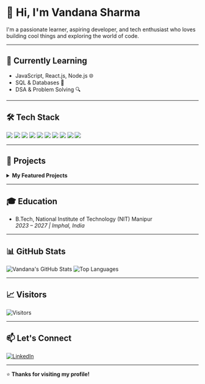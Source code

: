 # 👋 Hi, I'm Vandana Sharma

I'm a passionate learner, aspiring developer, and tech enthusiast who loves building cool things and exploring the world of code.

---

## 🌱 Currently Learning

- JavaScript, React.js, Node.js 🌐  
- SQL & Databases 💾  
- DSA & Problem Solving 🔍

---

## 🛠️ Tech Stack

<p>
  <img src="https://img.shields.io/badge/HTML5-E34F26?style=flat-square&logo=html5&logoColor=white"/>
  <img src="https://img.shields.io/badge/CSS3-1572B6?style=flat-square&logo=css3&logoColor=white"/>
  <img src="https://img.shields.io/badge/JavaScript-F7DF1E?style=flat-square&logo=javascript&logoColor=black"/>
  <img src="https://img.shields.io/badge/React-20232A?style=flat-square&logo=react&logoColor=61DAFB"/>
  <img src="https://img.shields.io/badge/Node.js-339933?style=flat-square&logo=node-dot-js&logoColor=white"/>
  <img src="https://img.shields.io/badge/Python-3776AB?style=flat-square&logo=python&logoColor=white"/>
  <img src="https://img.shields.io/badge/MySQL-4479A1?style=flat-square&logo=mysql&logoColor=white"/>
  <img src="https://img.shields.io/badge/Git-F05032?style=flat-square&logo=git&logoColor=white"/>
  <img src="https://img.shields.io/badge/GitHub-181717?style=flat-square&logo=github&logoColor=white"/>
  <img src="https://img.shields.io/badge/VSCode-007ACC?style=flat-square&logo=visual-studio-code&logoColor=white"/>
</p>

---

## 🚀 Projects

<details>
<summary><b>My Featured Projects</b></summary>

- 🧮 **Currency Converter App**
- ✅ **To-do List App** 
- 🎮 **Simon Game** 
- 🐉 **iDragon Game** 
</details>

---

## 🎓 Education

- B.Tech, National Institute of Technology (NIT) Manipur  
  *2023 – 2027 | Imphal, India*

---

## 📊 GitHub Stats

![Vandana's GitHub Stats](https://github-readme-stats.vercel.app/api?username=vandanasharma&show_icons=true&theme=radical)
![Top Languages](https://github-readme-stats.vercel.app/api/top-langs/?username=vandanasharma&layout=compact&theme=radical)

---

## 📈 Visitors

![Visitors](https://komarev.com/ghpvc/?username=vandanasharma&color=brightgreen)

---

## 📫 Let's Connect

[![LinkedIn](https://img.shields.io/badge/LinkedIn-blue?style=flat-square&logo=linkedin&logoColor=white)](https://www.linkedin.com/in/vandana-sharma-2baba6205/)

---

⭐ **Thanks for visiting my profile!**
